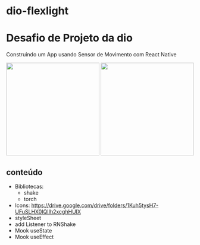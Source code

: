 # dio-flexlight
# Desafio de Projeto da dio
Construindo um App usando Sensor de Movimento com React Native

<img src="https://user-images.githubusercontent.com/96659101/175795167-7fd34170-1b6f-4304-ade2-6d8b2bc8d7e9.png" width="250px" />
 
<img src="https://user-images.githubusercontent.com/96659101/175795277-697291ba-e5c6-4430-959f-90e6f88aa2ae.png" width="250px" />

## conteúdo
- Bibliotecas:
  - shake
  - torch
- Icons: https://drive.google.com/drive/folders/1Kuh5tysH7-UFuSLHX0IQIIh2xcghHUIX
- styleSheet
- add Listener to RNShake
- Mook useState
- Mook useEffect

